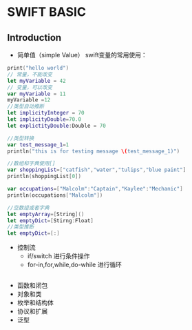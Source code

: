 # SWIFT BASIC

## Introduction
- 简单值（simple Value）
swift变量的常用使用：

```swift
print("hello world")
// 常量，不能改变
let myVariable = 42
// 变量，可以改变
var myVariable = 11
myVariable =12
//类型自动推断
let implicityInteger = 70
let implicityDouble=70.0
let explictityDouble:Double = 70

//类型转换
var test_message_1=1
println("this is for testing message \(test_message_1)")

//数组和字典使用[]
var shoppingList=["catfish","water","tulips","blue paint"]
println(shoppingList[0])

var occupations=["Malcolm":"Captain","Kaylee":"Mechanic"]
println(occupations["Malcolm"])

//空数组或者字典
let emptyArray=[String]()
let emptyDict=[Stirng:Float]
//类型推断
let emptyDict=[:]

```
- 控制流
  * if/switch 进行条件操作
  * for-in,for,while,do-while 进行循环

```swift

```

- 函数和闭包
- 对象和类
- 枚举和结构体
- 协议和扩展
- 泛型
